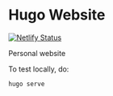 # Hugo Website

[![Netlify Status](https://api.netlify.com/api/v1/badges/3ef200a0-74ee-4acd-b6f7-4989ff2ad52a/deploy-status)](https://app.netlify.com/sites/hugo-maurelio/deploys)

Personal website

To test locally, do:

```
hugo serve
```